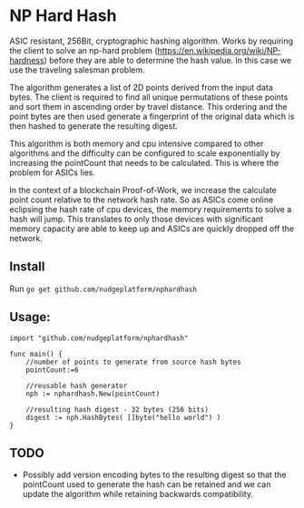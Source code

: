 # NP Hard Hash

ASIC resistant, 256Bit, cryptographic hashing algorithm.
Works by requiring the client to solve an np-hard problem (https://en.wikipedia.org/wiki/NP-hardness)
before they are able to determine the hash value. In this case we use the traveling salesman problem.

The algorithm generates a list of 2D points derived from the input data bytes.
The client is required to find all unique permutations of these points and
sort them in ascending order by travel distance.
This ordering and the point bytes are then used generate a fingerprint of the original data
which is then hashed to generate the resulting digest.

This algorithm is both memory and cpu intensive compared to other algorithms and the difficulty can be configured to
scale exponentially by increasing the pointCount that needs to be calculated. This is where the problem for ASICs lies.

In the context of a blockchain Proof-of-Work, we increase the calculate point count relative to the network hash rate.
So as ASICs come online eclipsing the hash rate of cpu devices, the memory requirements to solve a hash will jump.
This translates to only those devices with significant memory capacity are able to keep up
and ASICs are quickly dropped off the network.


## Install
Run `go get github.com/nudgeplatform/nphardhash`


## Usage:
```
import "github.com/nudgeplatform/nphardhash"

func main() {
    //number of points to generate from source hash bytes
    pointCount:=6

    //reusable hash generator
    nph := nphardhash.New(pointCount)

    //resulting hash digest - 32 bytes (256 bits)
    digest := nph.HashBytes( []byte("hello world") )
}
```





## TODO
- Possibly add version encoding bytes to the resulting digest
so that the pointCount used to generate the hash can be retained
and we can update the algorithm while retaining backwards compatibility.


